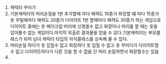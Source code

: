 1. 캐릭터 꾸미기
2. 기본캐릭터의 머리손질을 1번 추가할때 마다 매력도 10증가 화장할 떄 마다 15증가 옷 꾸밀때마다 매력도 20증가 다이어트 1번 할때마다 매력도 30증가 하는 게임으로 다이어트 중에는 옷 메이크업 머리에 신경쓸수 없고 화장이나 머리를 할 때는 옷을 입어볼수 없는 게임이다.마지막 외출로 결과물을 얻을 수 있다.기본캐릭터는 부모클래스가 되어 남녀 캐릭터 타입의 자식클래스를 상속해 줄 수 있다.
3. 머리손질 하다가 옷 입힐수 없고 화장하다 옷 입힐 수 없고  옷 꾸미다가 다이어트할수 없고 다이어트하다가 다른 것을 할 수 없음 단 머리 손질하면서 화장할수는 있음
4.